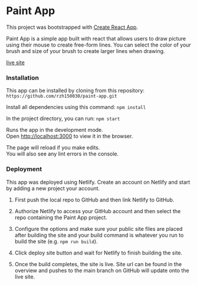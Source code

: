 # Paint App

This project was bootstrapped with [Create React App](https://github.com/facebook/create-react-app).

Paint App is a simple app built with react that allows users to draw picture using their mouse to create free-form lines. You can select the color of your brush and size of your brush to create larger lines when drawing.

[live site](https://blissful-bassi-ede06c.netlify.app/)

### Installation

This app can be installed by cloning from this repository:
`https://github.com/rzh150030/paint-app.git`

Install all dependencies using this command:
`npm install`

In the project directory, you can run:
`npm start`

Runs the app in the development mode.\
Open [http://localhost:3000](http://localhost:3000) to view it in the browser.

The page will reload if you make edits.\
You will also see any lint errors in the console.


### Deployment

This app was deployed using Netlify. Create an account on Netlify and start by adding a new project your account.

1. First push the local repo to GitHub and then link Netlify to GitHub.

2. Authorize Netlify to access your GitHub account and then select the repo containing the Paint App project.

3. Configure the options and make sure your public site files are placed after building the site and your build command is whatever you run to build the site (e.g. `npm run build`).

4. Click deploy site button and wait for Netlify to finish building the site.

5. Once the build completes, the site is live. Site url can be found in the overview and pushes to the main branch on GitHub will update onto the live site.
